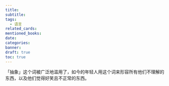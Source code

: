 ```yaml
---
title: 
subtitle: 
tags:
  - 语言
related_cards: 
mentioned_books: 
date: 
categories: 
banner: 
draft: true
toc: true
---
```


「抽象」这个词被广泛地滥用了，如今的年轻人用这个词来形容所有他们不理解的东西，以及他们觉得好笑且不正常的东西。
